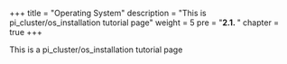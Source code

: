 +++
title = "Operating System"
description = "This is pi_cluster/os_installation tutorial page"
weight = 5 
pre = "<b>2.1. </b>"
chapter = true
+++

This is a pi_cluster/os_installation tutorial page

